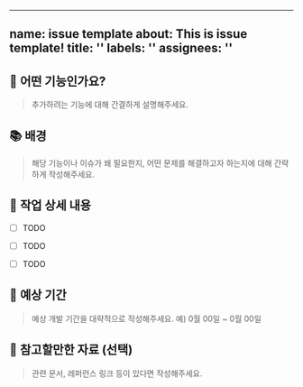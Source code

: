 
---
name: issue template
about: This is issue template!
title: ''
labels: ''
assignees: ''
---
## 🧐 어떤 기능인가요?
> 추가하려는 기능에 대해 간결하게 설명해주세요.


## 📚 배경
> 해당 기능이나 이슈가 왜 필요한지, 어떤 문제를 해결하고자 하는지에 대해 간략하게 작성해주세요.


## 🔧 작업 상세 내용
- [ ] TODO
- [ ] TODO
- [ ] TODO


## 📆 예상 기간
> 예상 개발 기간을 대략적으로 작성해주세요.
> 예) 0월 00일 ~ 0월 00일


## 📙 참고할만한 자료 (선택)
> 관련 문서, 레퍼런스 링크 등이 있다면 작성해주세요.

